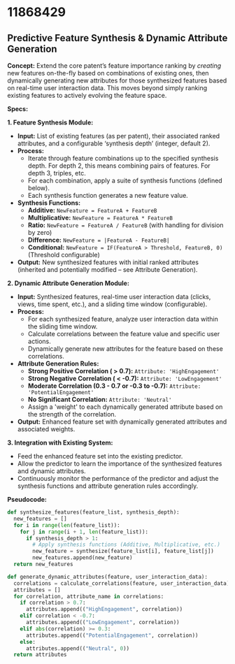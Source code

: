 # 11868429

## Predictive Feature Synthesis & Dynamic Attribute Generation

**Concept:** Extend the core patent’s feature importance ranking by *creating* new features on-the-fly based on combinations of existing ones, then dynamically generating new attributes for those synthesized features based on real-time user interaction data. This moves beyond simply ranking existing features to actively evolving the feature space.

**Specs:**

**1. Feature Synthesis Module:**

*   **Input:** List of existing features (as per patent), their associated ranked attributes, and a configurable ‘synthesis depth’ (integer, default 2).
*   **Process:**
    *   Iterate through feature combinations up to the specified synthesis depth. For depth 2, this means combining pairs of features.  For depth 3, triples, etc.
    *   For each combination, apply a suite of synthesis functions (defined below).
    *   Each synthesis function generates a new feature value.
*   **Synthesis Functions:**
    *   **Additive:** `NewFeature = FeatureA + FeatureB`
    *   **Multiplicative:** `NewFeature = FeatureA * FeatureB`
    *   **Ratio:** `NewFeature = FeatureA / FeatureB` (with handling for division by zero)
    *   **Difference:** `NewFeature = |FeatureA - FeatureB|`
    *   **Conditional:** `NewFeature = IF(FeatureA > Threshold, FeatureB, 0)` (Threshold configurable)
*   **Output:** New synthesized features with initial ranked attributes (inherited and potentially modified – see Attribute Generation).

**2. Dynamic Attribute Generation Module:**

*   **Input:** Synthesized features, real-time user interaction data (clicks, views, time spent, etc.), and a sliding time window (configurable).
*   **Process:**
    *   For each synthesized feature, analyze user interaction data within the sliding time window.
    *   Calculate correlations between the feature value and specific user actions.
    *   Dynamically generate new attributes for the feature based on these correlations.
*   **Attribute Generation Rules:**
    *   **Strong Positive Correlation ( > 0.7):**  `Attribute: 'HighEngagement'`
    *   **Strong Negative Correlation ( < -0.7):** `Attribute: 'LowEngagement'`
    *   **Moderate Correlation (0.3 - 0.7 or -0.3 to -0.7):** `Attribute: 'PotentialEngagement'`
    *   **No Significant Correlation:** `Attribute: 'Neutral'`
    *   Assign a 'weight' to each dynamically generated attribute based on the strength of the correlation.
*   **Output:** Enhanced feature set with dynamically generated attributes and associated weights.

**3.  Integration with Existing System:**

*   Feed the enhanced feature set into the existing predictor.
*   Allow the predictor to learn the importance of the synthesized features and dynamic attributes.
*   Continuously monitor the performance of the predictor and adjust the synthesis functions and attribute generation rules accordingly.



**Pseudocode:**

```python
def synthesize_features(feature_list, synthesis_depth):
  new_features = []
  for i in range(len(feature_list)):
    for j in range(i + 1, len(feature_list)):
      if synthesis_depth > 1:
        # Apply synthesis functions (Additive, Multiplicative, etc.)
        new_feature = synthesize(feature_list[i], feature_list[j])
        new_features.append(new_feature)
  return new_features

def generate_dynamic_attributes(feature, user_interaction_data):
  correlations = calculate_correlations(feature, user_interaction_data)
  attributes = []
  for correlation, attribute_name in correlations:
    if correlation > 0.7:
      attributes.append(("HighEngagement", correlation))
    elif correlation < -0.7:
      attributes.append(("LowEngagement", correlation))
    elif abs(correlation) >= 0.3:
      attributes.append(("PotentialEngagement", correlation))
    else:
      attributes.append(("Neutral", 0))
  return attributes
```